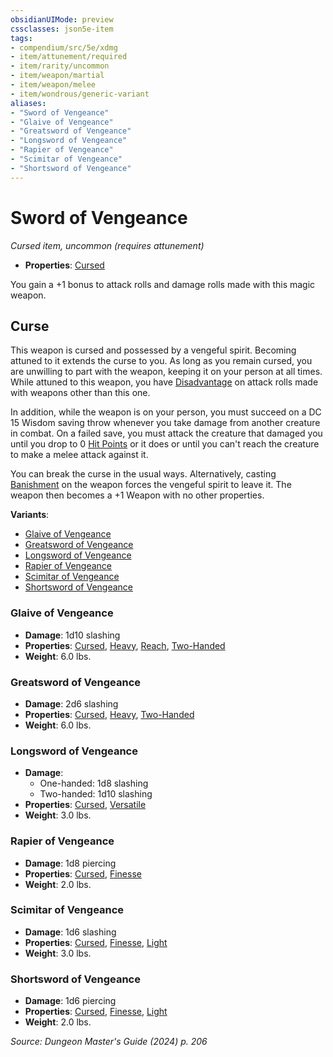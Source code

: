 ```yaml
---
obsidianUIMode: preview
cssclasses: json5e-item
tags:
- compendium/src/5e/xdmg
- item/attunement/required
- item/rarity/uncommon
- item/weapon/martial
- item/weapon/melee
- item/wondrous/generic-variant
aliases: 
- "Sword of Vengeance"
- "Glaive of Vengeance"
- "Greatsword of Vengeance"
- "Longsword of Vengeance"
- "Rapier of Vengeance"
- "Scimitar of Vengeance"
- "Shortsword of Vengeance"
---
```

# Sword of Vengeance
*Cursed item, uncommon (requires attunement)*  


- **Properties**: [Cursed](item-properties.md#Cursed%20Items)

You gain a +1 bonus to attack rolls and damage rolls made with this magic weapon.

## Curse

This weapon is cursed and possessed by a vengeful spirit. Becoming attuned to it extends the curse to you. As long as you remain cursed, you are unwilling to part with the weapon, keeping it on your person at all times. While attuned to this weapon, you have [Disadvantage](/3-Mechanics/CLI/variant-rules/disadvantage-xphb.md) on attack rolls made with weapons other than this one.

In addition, while the weapon is on your person, you must succeed on a DC 15 Wisdom saving throw whenever you take damage from another creature in combat. On a failed save, you must attack the creature that damaged you until you drop to 0 [Hit Points](/3-Mechanics/CLI/variant-rules/hit-points-xphb.md) or it does or until you can't reach the creature to make a melee attack against it.

You can break the curse in the usual ways. Alternatively, casting [Banishment](/3-Mechanics/CLI/spells/banishment-xphb.md) on the weapon forces the vengeful spirit to leave it. The weapon then becomes a +1 Weapon with no other properties.

**Variants**:
- [Glaive of Vengeance](#Glaive%20of%20Vengeance)
- [Greatsword of Vengeance](#Greatsword%20of%20Vengeance)
- [Longsword of Vengeance](#Longsword%20of%20Vengeance)
- [Rapier of Vengeance](#Rapier%20of%20Vengeance)
- [Scimitar of Vengeance](#Scimitar%20of%20Vengeance)
- [Shortsword of Vengeance](#Shortsword%20of%20Vengeance)

### Glaive of Vengeance

- **Damage**: 1d10 slashing
- **Properties**: [Cursed](item-properties.md#Cursed%20Items), [Heavy](item-properties.md#Heavy), [Reach](item-properties.md#Reach), [Two-Handed](item-properties.md#Two-Handed)
- **Weight**: 6.0 lbs.

### Greatsword of Vengeance

- **Damage**: 2d6 slashing
- **Properties**: [Cursed](item-properties.md#Cursed%20Items), [Heavy](item-properties.md#Heavy), [Two-Handed](item-properties.md#Two-Handed)
- **Weight**: 6.0 lbs.

### Longsword of Vengeance

- **Damage**:
  - One-handed: 1d8 slashing
  - Two-handed: 1d10 slashing
- **Properties**: [Cursed](item-properties.md#Cursed%20Items), [Versatile](item-properties.md#Versatile)
- **Weight**: 3.0 lbs.

### Rapier of Vengeance

- **Damage**: 1d8 piercing
- **Properties**: [Cursed](item-properties.md#Cursed%20Items), [Finesse](item-properties.md#Finesse)
- **Weight**: 2.0 lbs.

### Scimitar of Vengeance

- **Damage**: 1d6 slashing
- **Properties**: [Cursed](item-properties.md#Cursed%20Items), [Finesse](item-properties.md#Finesse), [Light](item-properties.md#Light)
- **Weight**: 3.0 lbs.

### Shortsword of Vengeance

- **Damage**: 1d6 piercing
- **Properties**: [Cursed](item-properties.md#Cursed%20Items), [Finesse](item-properties.md#Finesse), [Light](item-properties.md#Light)
- **Weight**: 2.0 lbs.


*Source: Dungeon Master's Guide (2024) p. 206*